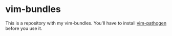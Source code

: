 # vim-bundles

This is a repository with my vim-bundles. You'll have to install
[vim-pathogen](https://github.com/tpope/vim-pathogen) before you use it.

